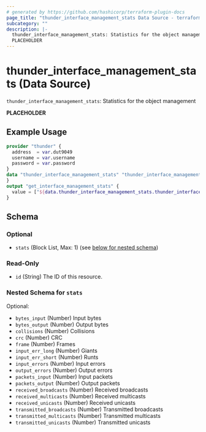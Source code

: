 ```yaml
---
# generated by https://github.com/hashicorp/terraform-plugin-docs
page_title: "thunder_interface_management_stats Data Source - terraform-provider-thunder"
subcategory: ""
description: |-
  thunder_interface_management_stats: Statistics for the object management
  PLACEHOLDER
---
```


# thunder_interface_management_stats (Data Source)

`thunder_interface_management_stats`: Statistics for the object management

__PLACEHOLDER__

## Example Usage

```terraform
provider "thunder" {
  address  = var.dut9049
  username = var.username
  password = var.password
}
data "thunder_interface_management_stats" "thunder_interface_management_stats" {
}
output "get_interface_management_stats" {
  value = ["${data.thunder_interface_management_stats.thunder_interface_management_stats}"]
}
```

<!-- schema generated by tfplugindocs -->
## Schema

### Optional

- `stats` (Block List, Max: 1) (see [below for nested schema](#nestedblock--stats))

### Read-Only

- `id` (String) The ID of this resource.

<a id="nestedblock--stats"></a>
### Nested Schema for `stats`

Optional:

- `bytes_input` (Number) Input bytes
- `bytes_output` (Number) Output bytes
- `collisions` (Number) Collisions
- `crc` (Number) CRC
- `frame` (Number) Frames
- `input_err_long` (Number) Giants
- `input_err_short` (Number) Runts
- `input_errors` (Number) Input errors
- `output_errors` (Number) Output errors
- `packets_input` (Number) Input packets
- `packets_output` (Number) Output packets
- `received_broadcasts` (Number) Received broadcasts
- `received_multicasts` (Number) Received multicasts
- `received_unicasts` (Number) Received unicasts
- `transmitted_broadcasts` (Number) Transmitted broadcasts
- `transmitted_multicasts` (Number) Transmitted multicasts
- `transmitted_unicasts` (Number) Transmitted unicasts


